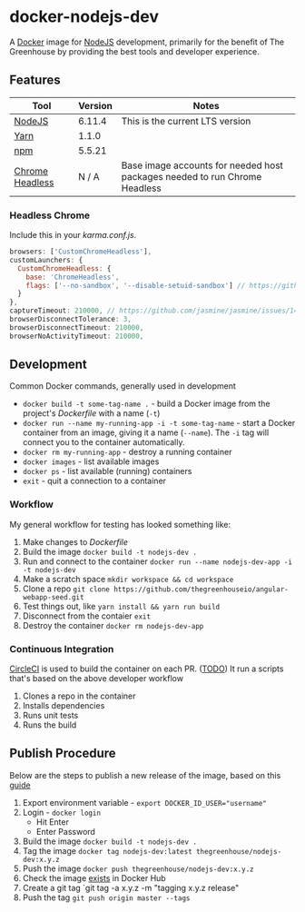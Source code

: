# docker-nodejs-dev
A [Docker][] image for [NodeJS][] development, primarily for the benefit of The Greenhouse by providing the best tools and developer experience.

[Docker]: https://www.docker.com/
[NodeJS]: https://nodejs.org/


## Features
| Tool | Version | Notes |
|------|---------|-------|
| [NodeJS][] | 6.11.4  | This is the current LTS version |
| [Yarn][] | 1.1.0  |       |
| [npm][] | 5.5.21  |       |
| [Chrome Headless][] | N / A  |  Base image accounts for needed host packages needed to run Chrome Headless |

[NodeJS]: https://nodejs.org/en/download/
[npm]: https://www.npmjs.com/
[Yarn]: https://yarnpkg.com/en/
[Chrome Headless]: https://developers.google.com/web/updates/2017/04/headless-chrome

### Headless Chrome
Include this in your _karma.conf.js_.
```javascript
browsers: ['CustomChromeHeadless'],
customLaunchers: {
  CustomChromeHeadless: {
    base: 'ChromeHeadless',
    flags: ['--no-sandbox', '--disable-setuid-sandbox'] // https://github.com/Googlechrome/puppeteer/issues/290#issuecomment-322852784
  }
},
captureTimeout: 210000, // https://github.com/jasmine/jasmine/issues/1413#issuecomment-334247097
browserDisconnectTolerance: 3,
browserDisconnectTimeout: 210000,
browserNoActivityTimeout: 210000,
```

## Development
Common Docker commands, generally used in development

- `docker build -t some-tag-name .` - build a Docker image from the project's _Dockerfile_ with a name (`-t`)
- `docker run --name my-running-app -i -t some-tag-name` - start a Docker container from an image, giving it a name (`--name`).  The `-i` tag will connect you to the container automatically.
- `docker rm my-running-app` - destroy a running container
- `docker images` - list available images
- `docker ps` - list available (running) containers
- `exit` - quit a connection to a container

### Workflow
My general workflow for testing has looked something like:
1. Make changes to _Dockerfile_
1. Build the image `docker build -t nodejs-dev .`
1. Run and connect to the container `docker run --name nodejs-dev-app -i -t nodejs-dev`
1. Make a scratch space `mkdir workspace && cd workspace`
1. Clone a repo `git clone https://github.com/thegreenhouseio/angular-webapp-seed.git`
1. Test things out, like `yarn install && yarn run build`
1. Disconnect from the contaier `exit`
1. Destroy the container `docker rm nodejs-dev-app`

### Continuous Integration
[CircleCI](https://circleci.com/) is used to build the container on each PR.  ([TODO](https://github.com/thegreenhouseio/docker-nodejs-dev/issues/18)) It run a scripts that's based on the above developer workflow
1. Clones a repo in the container
1. Installs dependencies
1. Runs unit tests
1. Runs the build

## Publish Procedure
Below are the steps to publish a new release of the image, based on this [guide](https://docs.docker.com/docker-cloud/builds/push-images/)

1. Export environment variable - `export DOCKER_ID_USER="username"`
1. Login - `docker login`
   * Hit Enter
   * Enter Password
1. Build the image `docker build -t nodejs-dev .`
1. Tag the image `docker tag nodejs-dev:latest thegreenhouse/nodejs-dev:x.y.z`
1. Push the image `docker push thegreenhouse/nodejs-dev:x.y.z`
1. Check the image [exists](https://hub.docker.com/r/thegreenhouse/nodejs-dev/tags/) in Docker Hub
1. Create a git tag `git tag -a x.y.z -m "tagging x.y.z release"
1. Push the tag `git push origin master --tags`